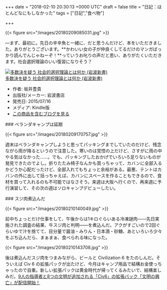 
+++
date = "2018-02-10 20:30:13 +0000 UTC"
draft = false
title = "日記：ほとんどなにもしなかった"
tags = ["日記","食べ物"]

+++


{{< figure src="/images/20180209085031.jpg"  >}}

―まず、最初に。先日の辛辛魚と一緒に、だと思うんだけど、本をいただきました。ありがとうございます。**かわいい女の子が仲良くしてるだけのマンガばっかり読んでんじゃねーぞ！**っていうお叱りの声だと思い、ありがたくいただきます。社会選択理論のいい復習になりそう？<div class="hatena-asin-detail"><a href="http://www.amazon.co.jp/exec/obidos/ASIN/B010PZ8SKI/bestylesnet-22/"><img src="https://images-fe.ssl-images-amazon.com/images/I/41iJLEsksyL._SL160_.jpg" class="hatena-asin-detail-image" alt="多数決を疑う 社会的選択理論とは何か (岩波新書)" title="多数決を疑う 社会的選択理論とは何か (岩波新書)"/></a><div class="hatena-asin-detail-info"><a href="http://www.amazon.co.jp/exec/obidos/ASIN/B010PZ8SKI/bestylesnet-22/">多数決を疑う 社会的選択理論とは何か (岩波新書)</a><ul><li><span class="hatena-asin-detail-label">作者:</span> 坂井豊貴</li><li><span class="hatena-asin-detail-label">出版社/メーカー:</span> 岩波書店</li><li><span class="hatena-asin-detail-label">発売日:</span> 2015/07/16</li><li><span class="hatena-asin-detail-label">メディア:</span> Kindle版</li><li><a href="http://d.hatena.ne.jp/asin/B010PZ8SKI/bestylesnet-22" target="_blank">この商品を含むブログを見る</a></li></ul></div><div class="hatena-asin-detail-foot"></div></div>

<div class="section">
    ### ベランダキャンプは延期
    

{{< figure src="/images/20180209170757.jpg"  >}}

週末はベランダキャンプしようと思ってパッキングまでしていたのだけど、残念ながら雨が降るというので注意した。寒いのは覚悟の上だけど、さすがに雨の中やる気はなかった……。でも、パッキングしたおかげでいろいろ足りないものが発見できたのでよし。折りたたみ椅子なんかも買っちゃって、カバンに全部入るかどうか心配だったけど、全部入れてもちょっと余裕がある。最悪、テントはカバンの外に出して括っちゃえば、カバンにスペースを作ることもできるので、食材を買って入れるのも不可能ではなさそう。来週は大阪へ行くので、再来週に予行演習して、その次の週はソロキャンプデビューしたい。

</div>
<div class="section">
    ### スジ肉煮込んだ
    

{{< figure src="/images/20180210140049.jpg"  >}}

前中ちょっとだけ仕事をして、午後からは1キロぐらいある冷凍謎肉――先日実施された調査の結果、牛スジ肉と判明――を煮込んだ。アクがすごいので2回ぐらいゆで汁を捨てて、目分量で醤油・みりん・日本酒・砂糖、あといろいろ少々をぶち込んだら、まぁまぁ、食べられる味になった。

{{< figure src="/images/20180210143708.jpg"  >}}

後は煮込んだスジ肉をつまみながら、ビールと Civilization 6 をたのしんだ。そういえば Civ 6 の拡張パックが出たけど、今月はキャンプ用品で結構お金使っちゃったので自重。新しい拡張パックは黄金時代が帰ってくるみたいで、結構楽しみだ。[9人の指導者と8つの文明が追加される「Civ6」の拡張パック「文明の興亡」が配信開始！](http://jp.ign.com/civilization-6/21859/news/98civ6)

</div>

